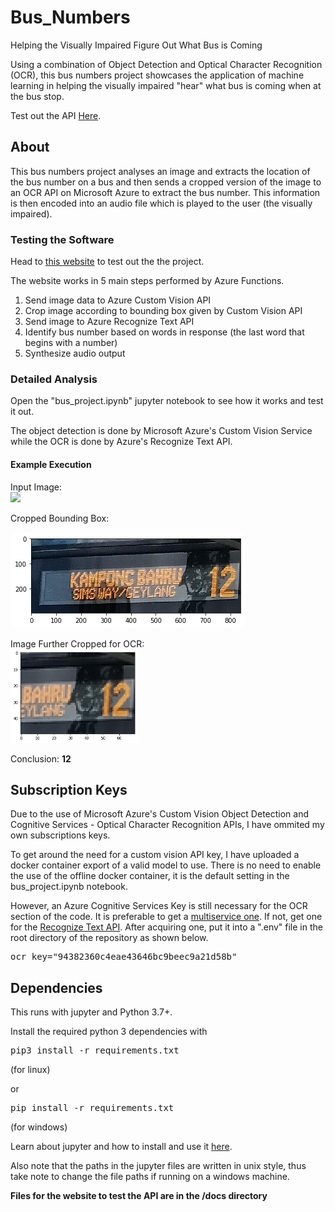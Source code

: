 # Bus_Numbers
Helping the Visually Impaired Figure Out What Bus is Coming

Using a combination of Object Detection and Optical Character Recognition (OCR), this bus numbers project showcases the application of machine learning in helping the visually impaired "hear" what bus is coming when at the bus stop. 

Test out the API [Here](https://brandontang89.github.io/Bus_Numbers/).

## About
This bus numbers project analyses an image and extracts the location of the bus number on a bus and then sends a cropped version of the image to an OCR API on Microsoft Azure to extract the bus number. This information is then encoded into an audio file which is played to the user (the visually impaired).

### Testing the Software
Head to [this website](https://brandontang89.github.io/Bus_Numbers/) to test out the the project.

The website works in 5 main steps performed by Azure Functions.
1. Send image data to Azure Custom Vision API
2. Crop image according to bounding box given by Custom Vision API
3. Send image to Azure Recognize Text API
4. Identify bus number based on words in response (the last word that begins with a number)
5. Synthesize audio output

### Detailed Analysis
Open the "bus_project.ipynb" jupyter notebook to see how it works and test it out. 

The object detection is done by Microsoft Azure's Custom Vision Service while the OCR is done by Azure's Recognize Text API.

#### Example Execution
Input Image:<br>
<img src="https://raw.githubusercontent.com/BrandonTang89/Bus_Numbers/master/Documents/example_images/bus_high_res_1.jpg" height="400">

Cropped Bounding Box:<br>

![Cropped Bounding Box](https://raw.githubusercontent.com/BrandonTang89/Bus_Numbers/master/Documents/example_images/Bounding_Box.png "Image Cropped to Bounding Box")

Image Further Cropped for OCR:<br>
<img src="https://raw.githubusercontent.com/BrandonTang89/Bus_Numbers/master/Documents/example_images/Cropped.png" height="150">

Conclusion: **12**
## Subscription Keys
Due to the use of Microsoft Azure's Custom Vision Object Detection and Cognitive Services - Optical Character Recognition APIs, I have ommited my own subscriptions keys.

To get around the need for a custom vision API key, I have uploaded a docker container export of a valid model to use. There is no need to enable the use of the offline docker container, it is the default setting in the bus_project.ipynb notebook. 

However, an Azure Cognitive Services Key is still necessary for the OCR section of the code. It is preferable to get a [multiservice one](https://docs.microsoft.com/en-us/azure/cognitive-services/cognitive-services-apis-create-account?tabs=multiservice%2Cwindows). If not, get one for the [Recognize Text API](https://docs.microsoft.com/en-us/azure/cognitive-services/computer-vision/concept-recognizing-text#recognize-text-api). After acquiring one, put it into a ".env" file in the root directory of the repository as shown below.

<pre>
ocr_key="94382360c4eae43646bc9beec9a21d58b"
</pre>

## Dependencies
This runs with jupyter and Python 3.7+.

Install the required python 3 dependencies with
<pre>
pip3 install -r requirements.txt
</pre>
(for linux)

or
<pre>
pip install -r requirements.txt
</pre>
(for windows)

Learn about jupyter and how to install and use it [here](https://jupyter-notebook-beginner-guide.readthedocs.io/en/latest/what_is_jupyter.html).

Also note that the paths in the jupyter files are written in unix style, thus take note to change the file paths if running on a windows machine.

**Files for the website to test the API are in the /docs directory**
